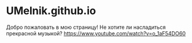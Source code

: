 # UMelnik.github.io
Добро пожаловать в мою страницу! Не хотите ли насладиться прекрасной музыкой? https://www.youtube.com/watch?v=o_1aF54DO60
